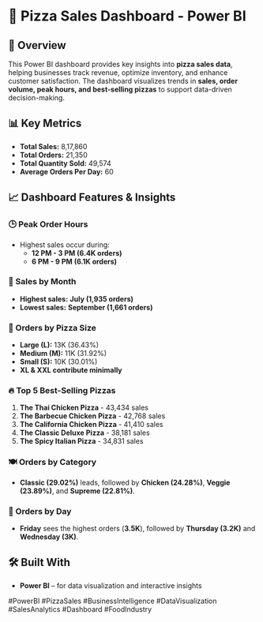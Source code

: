 # 🍕 Pizza Sales Dashboard - Power BI  

## 📌 Overview  
This Power BI dashboard provides key insights into **pizza sales data**, helping businesses track revenue, optimize inventory, and enhance customer satisfaction. The dashboard visualizes trends in **sales, order volume, peak hours, and best-selling pizzas** to support data-driven decision-making.  

## 📊 Key Metrics  
- **Total Sales:** 8,17,860  
- **Total Orders:** 21,350  
- **Total Quantity Sold:** 49,574  
- **Average Orders Per Day:** 60  

## 📈 Dashboard Features & Insights  

### 🕒 Peak Order Hours  
- Highest sales occur during:  
  - **12 PM - 3 PM (6.4K orders)**  
  - **6 PM - 9 PM (6.1K orders)**  

### 📅 Sales by Month  
- **Highest sales:** **July (1,935 orders)**  
- **Lowest sales:** **September (1,661 orders)**  

### 🍕 Orders by Pizza Size  
- **Large (L):** 13K (36.43%)  
- **Medium (M):** 11K (31.92%)  
- **Small (S):** 10K (30.01%)  
- **XL & XXL contribute minimally**  

### 🔥 Top 5 Best-Selling Pizzas  
1. **The Thai Chicken Pizza** - 43,434 sales  
2. **The Barbecue Chicken Pizza** - 42,768 sales  
3. **The California Chicken Pizza** - 41,410 sales  
4. **The Classic Deluxe Pizza** - 38,181 sales  
5. **The Spicy Italian Pizza** - 34,831 sales  

### 🍽 Orders by Category  
- **Classic (29.02%)** leads, followed by **Chicken (24.28%)**, **Veggie (23.89%)**, and **Supreme (22.81%)**.  

### 📆 Orders by Day  
- **Friday** sees the highest orders (**3.5K**), followed by **Thursday (3.2K)** and **Wednesday (3K)**.  

## 🛠 Built With  
- **Power BI** – for data visualization and interactive insights  

#PowerBI #PizzaSales #BusinessIntelligence #DataVisualization #SalesAnalytics #Dashboard #FoodIndustry 
